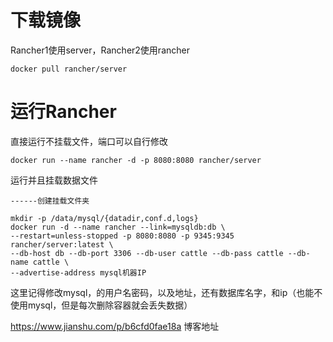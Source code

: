 # 下载镜像

Rancher1使用server，Rancher2使用rancher

```
docker pull rancher/server
```

# 运行Rancher

直接运行不挂载文件，端口可以自行修改

```
docker run --name rancher -d -p 8080:8080 rancher/server
```

运行并且挂载数据文件

```
------创建挂载文件夹

mkdir -p /data/mysql/{datadir,conf.d,logs}
docker run -d --name rancher --link=mysqldb:db \
--restart=unless-stopped -p 8080:8080 -p 9345:9345 rancher/server:latest \
--db-host db --db-port 3306 --db-user cattle --db-pass cattle --db-name cattle \
--advertise-address mysql机器IP

```

这里记得修改mysql，的用户名密码，以及地址，还有数据库名字，和ip（也能不使用mysql，但是每次删除容器就会丢失数据）

<https://www.jianshu.com/p/b6cfd0fae18a> 博客地址